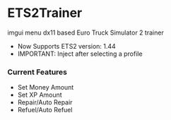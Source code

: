 # ETS2Trainer
imgui menu dx11 based Euro Truck Simulator 2 trainer

* Now Supports ETS2 version: 1.44
* IMPORTANT: Inject after selecting a profile

### Current Features
- Set Money Amount
- Set XP Amount
- Repair/Auto Repair
- Refuel/Auto Refuel
